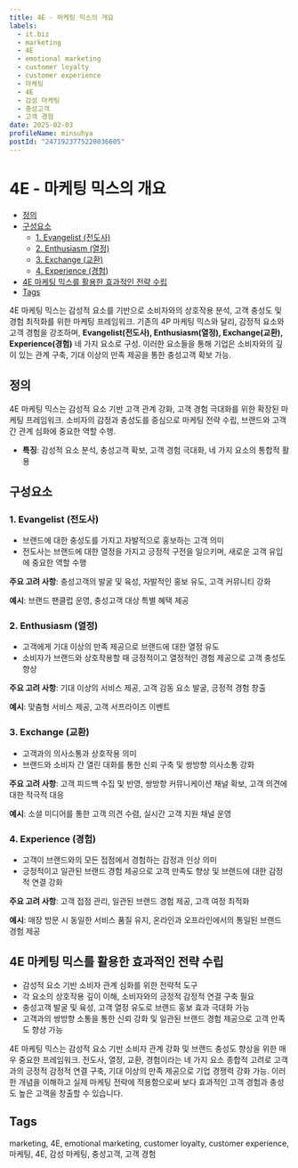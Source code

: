 ```yaml
---
title: 4E - 마케팅 믹스의 개요
labels:
  - it.biz
  - marketing
  - 4E
  - emotional marketing
  - customer loyalty
  - customer experience
  - 마케팅
  - 4E
  - 감성 마케팅
  - 충성고객
  - 고객 경험
date: 2025-02-03
profileName: minsuhya
postId: "2471923775220036605"
---
```



# 4E - 마케팅 믹스의 개요

<!-- mtoc-start -->

- [정의](#정의)
- [구성요소](#구성요소)
  - [1. Evangelist (전도사)](#1-evangelist-전도사)
  - [2. Enthusiasm (열정)](#2-enthusiasm-열정)
  - [3. Exchange (교환)](#3-exchange-교환)
  - [4. Experience (경험)](#4-experience-경험)
- [4E 마케팅 믹스를 활용한 효과적인 전략 수립](#4e-마케팅-믹스를-활용한-효과적인-전략-수립)
- [Tags](#tags)

<!-- mtoc-end -->

4E 마케팅 믹스는 감성적 요소를 기반으로 소비자와의 상호작용 분석, 고객 충성도 및 경험 최적화를 위한 마케팅 프레임워크. 기존의 4P 마케팅 믹스와 달리, 감정적 요소와 고객 경험을 강조하며, **Evangelist(전도사), Enthusiasm(열정), Exchange(교환), Experience(경험)** 네 가지 요소로 구성. 이러한 요소들을 통해 기업은 소비자와의 깊이 있는 관계 구축, 기대 이상의 만족 제공을 통한 충성고객 확보 가능.

## 정의

4E 마케팅 믹스는 감성적 요소 기반 고객 관계 강화, 고객 경험 극대화를 위한 확장된 마케팅 프레임워크. 소비자의 감정과 충성도를 중심으로 마케팅 전략 수립, 브랜드와 고객 간 관계 심화에 중요한 역할 수행.

- **특징**: 감성적 요소 분석, 충성고객 확보, 고객 경험 극대화, 네 가지 요소의 통합적 활용

## 구성요소

### 1. Evangelist (전도사)

- 브랜드에 대한 충성도를 가지고 자발적으로 홍보하는 고객 의미
- 전도사는 브랜드에 대한 열정을 가지고 긍정적 구전을 일으키며, 새로운 고객 유입에 중요한 역할 수행

**주요 고려 사항**: 충성고객의 발굴 및 육성, 자발적인 홍보 유도, 고객 커뮤니티 강화

**예시**: 브랜드 팬클럽 운영, 충성고객 대상 특별 혜택 제공

### 2. Enthusiasm (열정)

- 고객에게 기대 이상의 만족 제공으로 브랜드에 대한 열정 유도
- 소비자가 브랜드와 상호작용할 때 긍정적이고 열정적인 경험 제공으로 고객 충성도 향상

**주요 고려 사항**: 기대 이상의 서비스 제공, 고객 감동 요소 발굴, 긍정적 경험 창출

**예시**: 맞춤형 서비스 제공, 고객 서프라이즈 이벤트

### 3. Exchange (교환)

- 고객과의 의사소통과 상호작용 의미
- 브랜드와 소비자 간 열린 대화를 통한 신뢰 구축 및 쌍방향 의사소통 강화

**주요 고려 사항**: 고객 피드백 수집 및 반영, 쌍방향 커뮤니케이션 채널 확보, 고객 의견에 대한 적극적 대응

**예시**: 소셜 미디어를 통한 고객 의견 수렴, 실시간 고객 지원 채널 운영

### 4. Experience (경험)

- 고객이 브랜드와의 모든 접점에서 경험하는 감정과 인상 의미
- 긍정적이고 일관된 브랜드 경험 제공으로 고객 만족도 향상 및 브랜드에 대한 감정적 연결 강화

**주요 고려 사항**: 고객 접점 관리, 일관된 브랜드 경험 제공, 고객 여정 최적화

**예시**: 매장 방문 시 동일한 서비스 품질 유지, 온라인과 오프라인에서의 통일된 브랜드 경험 제공

## 4E 마케팅 믹스를 활용한 효과적인 전략 수립

- 감성적 요소 기반 소비자 관계 심화를 위한 전략적 도구
- 각 요소의 상호작용 깊이 이해, 소비자와의 긍정적 감정적 연결 구축 필요
- 충성고객 발굴 및 육성, 고객 열정 유도로 브랜드 홍보 효과 극대화 가능
- 고객과의 쌍방향 소통을 통한 신뢰 강화 및 일관된 브랜드 경험 제공으로 고객 만족도 향상 가능

4E 마케팅 믹스는 감성적 요소 기반 소비자 관계 강화 및 브랜드 충성도 향상을 위한 매우 중요한 프레임워크. 전도사, 열정, 교환, 경험이라는 네 가지 요소 종합적 고려로 고객과의 긍정적 감정적 연결 구축, 기대 이상의 만족 제공으로 기업 경쟁력 강화 가능. 이러한 개념을 이해하고 실제 마케팅 전략에 적용함으로써 보다 효과적인 고객 경험과 충성도 높은 고객을 창출할 수 있습니다.

## Tags

marketing, 4E, emotional marketing, customer loyalty, customer experience, 마케팅, 4E, 감성 마케팅, 충성고객, 고객 경험